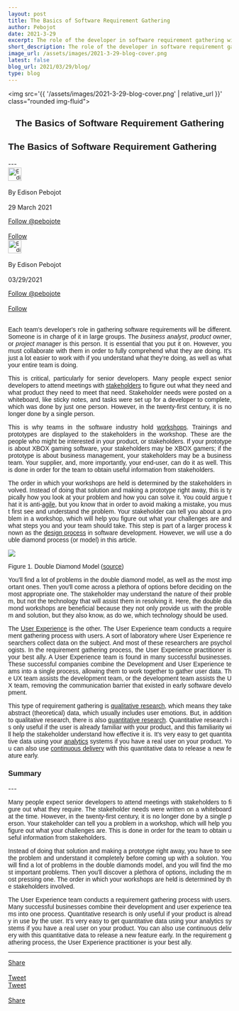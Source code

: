```yaml
---
layout: post
title: The Basics of Software Requirement Gathering
author: Pebojot
date: 2021-3-29
excerpt: The role of the developer in software requirement gathering will vary with each team. Large teams put someone in charge of it. This is the business analyst, the product owner, or the project manager.
short_description: The role of the developer in software requirement gathering will vary with each team. Large teams
image_url: /assets/images/2021-3-29-blog-cover.png
latest: false
blog_url: 2021/03/29/blog/
type: blog
---
```

<img src='{{ '/assets/images/2021-3-29-blog-cover.png' | relative_url }}' class="rounded img-fluid">

<div class="desktop__size " style="text-align: center;font-family:sans-serif;word-spacing: 0px;">
    <h2>The Basics of Software Requirement Gathering</h2>
</div>
<div class="mobile__size " style="text-align: justify;word-break: break-all;font-family:sans-serif;word-spacing: 0px;">
    <h2>The Basics of Software Requirement Gathering</h2>
</div>
---

  <div class="desktop__size ">
    <div class="d-flex align-items-center">
      <div class="align-self-center">
        <small class="text-muted">
          <img src='{{ '/assets/images/2.webp' | relative_url }}' width="30" height="30" class="img-fluid rounded-circle"
            alt="Edison Pebojot">
        </small>
      </div>
      &nbsp;
      <div class="align-self-center">
        By Edison Pebojot
      </div>
      &nbsp;
      <div class="align-self-center">
        29 March 2021
      </div>
    </div>
    <p></p>
    <div class="d-flex align-items-center">
      <div class="align-self-center">
        <a href="https://twitter.com/pebojote?ref_src=twsrc%5Etfw" class="twitter-follow-button" data-size="large"
          data-show-screen-name="false" data-show-count="false">Follow @pebojote</a>
        <script async src="https://platform.twitter.com/widgets.js" charset="utf-8"></script>
      </div>
      &nbsp;
      <div class="align-self-center">
        <a class="github-button" href="https://github.com/pebojote"
          data-color-scheme="no-preference: light; light: light; dark: light;" data-size="large"
          aria-label="Follow @pebojote on GitHub">Follow</a>
      </div>
    </div>
  </div>


<div class="mobile__size">
    <div class="d-flex align-items-center">
        <div class="align-self-center">
            <small class="text-muted">
                <img src='{{ '/assets/images/2.webp' | relative_url }}' width="30" height="30" class="img-fluid rounded-circle"  alt="Edison Pebojot">
            </small>
        </div>
        &nbsp;
        <div class="align-self-center">
            By Edison Pebojot
        </div>
        &nbsp;
        <div class="align-self-center flex-grow-1">
            03/29/2021
        </div>
    </div>
    <p></p>
    <div class="d-flex align-items-center justify-content-start">
        <div class="align-self-center">
            <a href="https://twitter.com/pebojote?ref_src=twsrc%5Etfw" class="twitter-follow-button align-self-center" data-show-screen-name="false" data-show-count="false">Follow @pebojote</a><script async src="https://platform.twitter.com/widgets.js" charset="utf-8"></script>
        </div>
        &nbsp;
        <div class="align-self-center">
            <a class="github-button align-self-center" href="https://github.com/pebojote" aria-label="Follow @pebojote on GitHub">Follow</a>
        </div>
    </div>
</div>
<br />
<div style="text-align: justify;word-break: keep-all;font-family:sans-serif;">
<p>
  Each team's developer's role in gathering software requirements will be different. Someone is in charge of it in large groups. The <i>business analyst</i>, <i>product owner</i>, or <i>project manager</i> is this person. It is essential that you put it on. However, you must collaborate with them in order to fully comprehend what they are doing. It's just a lot easier to work with if you understand what they're doing, as well as what your entire team is doing.
</p>
<p>
  This is critical, particularly for senior developers. Many people expect senior developers to attend meetings with <a href="https://en.wikipedia.org/wiki/Project_stakeholder" target="_blank">stakeholders</a> to figure out what they need and what product they need to meet that need. Stakeholder needs were posted on a whiteboard, like sticky notes, and tasks were set up for a developer to complete, which was done by just one person. However, in the twenty-first century, it is no longer done by a single person.
</p>
<p>
  This is why teams in the software industry hold <a href="https://en.wikipedia.org/wiki/Workshop" target="_blank">workshops</a>. Trainings and prototypes are displayed to the stakeholders in the workshop. These are the people who might be interested in your product, or stakeholders. If your prototype is about XBOX gaming software, your stakeholders may be XBOX gamers; if the prototype is about business management, your stakeholders may be a business team. Your supplier, and, more importantly, your end-user, can do it as well. This is done in order for the team to obtain useful information from stakeholders.
</p>
</div>

<div style="text-align: justify;word-break: break-all;font-family:sans-serif;word-spacing: 0px;">
<p>
  The order in which your workshops are held is determined by the stakeholders involved. Instead of doing that solution and making a prototype right away, this is typically how you look at your problem and how you can solve it. You could argue that it is anti-<a href="https://en.wikipedia.org/wiki/Agile_software_development" target="_blank">agile</a>, but you know that in order to avoid making a mistake, you must first see and understand the problem. Your stakeholder can tell you about a problem in a workshop, which will help you figure out what your challenges are and what steps you and your team should take. This step is part of a larger process known as the <a href="https://en.wikipedia.org/wiki/Design#Process" target="_blank">design process</a> in software development. However, we will use a double diamond process (or model) in this article.
</p>
<p>
  <img src="https://user-images.githubusercontent.com/38276345/112810401-8f215380-90ad-11eb-8f10-1f746f5070fb.png" class="img-fluid">
  <figcaption>Figure 1. Double Diamond Model (<a href="https://en.wikipedia.org/wiki/File:Double_diamond.png" target="_blank">source</a>)</figcaption>
</p>
<p>
  You'll find a lot of problems in the double diamond model, as well as the most important ones. Then you'll come across a plethora of options before deciding on the most appropriate one. The stakeholder may understand the nature of their problem, but not the technology that will assist them in resolving it. Here, the double diamond workshops are beneficial because they not only provide us with the problem and solution, but they also know, as do we, which technology should be used.
</p>
</div>

<div style="text-align: justify;word-break: break-all;font-family:sans-serif;word-spacing: 0px;">
<p>
  The <a href="https://en.wikipedia.org/wiki/User_experience" target="_blank">User Experience</a> is the other. The User Experience team conducts a requirement gathering process with users. A sort of laboratory where User Experience researchers collect data on the subject. And most of these researchers are psychologists. In the requirement gathering process, the User Experience practitioner is your best ally. A User Experience team is found in many successful businesses. These successful companies combine the Development and User Experience teams into a single process, allowing them to work together to gather user data. The UX team assists the development team, or the development team assists the UX team, removing the communication barrier that existed in early software development.
</p>
</div>

<div style="text-align: justify;word-break: break-all;font-family:sans-serif;word-spacing: 0px;">
<p>
This type of requirement gathering is <a href="https://en.wikipedia.org/wiki/Qualitative_research" target="_blank">qualitative research</a>, which means they take abstract (theoretical) data, which usually includes user emotions. But, in addition to qualitative research, there is also <a href="https://en.wikipedia.org/wiki/Quantitative_research" target="_blank">quantitative research</a>. Quantitative research is only useful if the user is already familiar with your product, and this familiarity will help the stakeholder understand how effective it is. It's very easy to get quantitative data using your <a href="https://en.wikipedia.org/wiki/Analytics" target="_blank">analytics</a> systems if you have a real user on your product. You can also use <a href="https://en.wikipedia.org/wiki/Continuous_delivery" target="_blank">continuous delivery</a> with this quantitative data to release a new feature early.
</p>
</div>

<div style="text-align: left;font-family:sans-serif;">
<h3>Summary</h3>
</div>
---
<div style="text-align: justify;word-break: break-all;font-family:sans-serif;word-spacing: 0px;">
<p>
  Many people expect senior developers to attend meetings with stakeholders to figure out what they require. The stakeholder needs were written on a whiteboard at the time. However, in the twenty-first century, it is no longer done by a single person. Your stakeholder can tell you a problem in a workshop, which will help you figure out what your challenges are. This is done in order for the team to obtain useful information from stakeholders.
</p>
<p>
  Instead of doing that solution and making a prototype right away, you have to see the problem and understand it completely before coming up with a solution. You will find a lot of problems in the double diamonds model, and you will find the most important problems. Then you'll discover a plethora of options, including the most pressing one. The order in which your workshops are held is determined by the stakeholders involved.
</p>
<p>
  The User Experience team conducts a requirement gathering process with users. Many successful businesses combine their development and user experience teams into one process. Quantitative research is only useful if your product is already in use by the user. It's very easy to get quantitative data using your analytics systems if you have a real user on your product. You can also use continuous delivery with this quantitative data to release a new feature early. In the requirement gathering process, the User Experience practitioner is your best ally.
</p>
</div>

---

<div class="desktop__size ">
  <div class="d-flex align-items-center">
    <div class="align-self-center">
      <div class="fb-share-button align-self-center" style="vertical-align: super;top:-2px" data-href="{{ page.url | absolute_url }}" data-layout="button" data-size="large"><a target="_blank" href="https://www.facebook.com/sharer/sharer.php?u=https%3A%2F%2Fdevelopers.facebook.com%2Fdocs%2Fplugins%2F&amp;src=sdkpreparse" class="fb-xfbml-parse-ignore">Share</a></div>
    </div>
    &nbsp;
    <div class="align-self-center">
      <a href="https://twitter.com/share?ref_src=twsrc%5Etfw" class="twitter-share-button" data-size="large"
        data-show-screen-name="false" data-show-count="false" data-via="pebojote">Tweet</a>
      <script async src="https://platform.twitter.com/widgets.js" charset="utf-8"></script>
    </div>
  </div>
</div>

<div class="mobile__size">
    <div class="d-flex align-items-center justify-content-start">
        <div class="align-self-center">
            <a href="https://twitter.com/share?ref_src=twsrc%5Etfw" class="twitter-share-button align-self-center" data-show-screen-name="false" data-show-count="false" data-via="pebojote">Tweet</a><script async src="https://platform.twitter.com/widgets.js" charset="utf-8"></script>
        </div>
        &nbsp;
        <div class="align-self-center">
            <div class="fb-share-button align-self-center" style="vertical-align: super;top:-2px" data-href="{{ page.url | absolute_url }}" data-layout="button" data-size="small"><a target="_blank" href="https://www.facebook.com/sharer/sharer.php?u=https%3A%2F%2Fdevelopers.facebook.com%2Fdocs%2Fplugins%2F&amp;src=sdkpreparse" class="fb-xfbml-parse-ignore">Share</a></div>
        </div>
    </div>
</div>
<br />
<br />
<br />
<br />
<br />